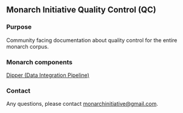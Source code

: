 ## Monarch Initiative Quality Control (QC)

### Purpose 
Community facing documentation about quality control for the entire monarch corpus.

### Monarch components

[Dipper (Data Integration Pipeline)](pages/dipper) 

### Contact
Any questions, please contact [monarchinitiative@gmail.com](mailto:monarchinitiative@gmail.com).

